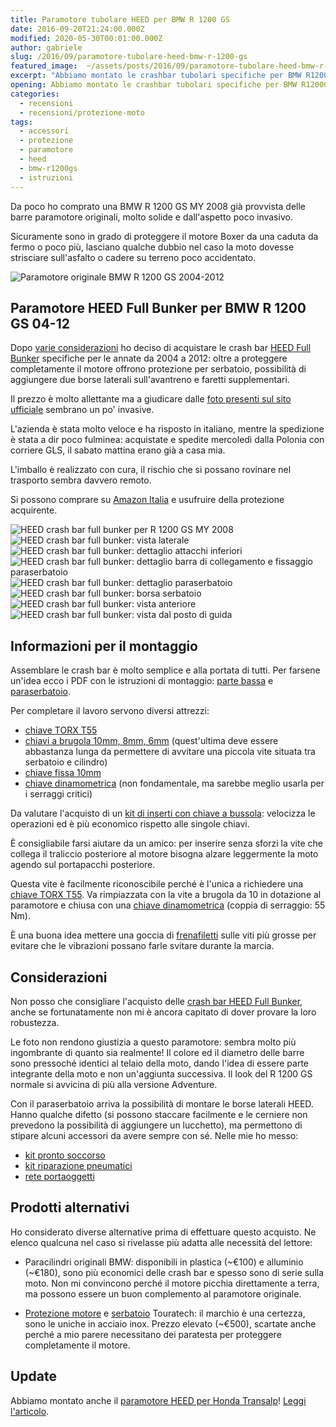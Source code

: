 ```yaml
---
title: Paramotore tubolare HEED per BMW R 1200 GS
date: 2016-09-20T21:24:00.000Z
modified: 2020-05-30T00:01:00.000Z
author: gabriele
slug: /2016/09/paramotore-tubolare-heed-bmw-r-1200-gs
featured_image:  ~/assets/posts/2016/09/paramotore-tubolare-heed-bmw-r-1200-gs/galleries/1/1.jpg
excerpt: "Abbiamo montato le crashbar tubolari specifiche per BMW R1200GS 04-12 prodotte da HEED, ecco le nostre foto e considerazioni su paramotore e paraserbatoio"
opening: Abbiamo montato le crashbar tubolari specifiche per BMW R1200GS 04-12 prodotte da HEED, ecco le nostre foto e considerazioni su paramotore e paraserbatoio.
categories:
  - recensioni
  - recensioni/protezione-moto
tags:
  - accessori
  - protezione
  - paramotore
  - heed
  - bmw-r1200gs
  - istruzioni
---
```


Da poco ho comprato una BMW R 1200 GS MY 2008 già provvista delle barre paramotore originali, molto solide e dall'aspetto poco invasivo.

Sicuramente sono in grado di proteggere il motore Boxer da una caduta da fermo o poco più, lasciano qualche dubbio nel caso la moto dovesse strisciare sull'asfalto o cadere su terreno poco accidentato.

![Paramotore originale BMW R 1200 GS 2004-2012](~/assets/posts/2016/09/paramotore-tubolare-heed-bmw-r-1200-gs/galleries/0/0.jpg "Il paramotore originale BMW R 1200 GS 2008-2009 protegge il motore da cadute da fermo, in caso di strisciate lascia un po' a desiderare")

## Paramotore HEED Full Bunker per BMW R 1200 GS 04-12

Dopo [varie considerazioni](https://amzn.to/3ay0cSt) ho deciso di acquistare le crash bar [HEED Full Bunker](https://amzn.to/2zNJDm1) specifiche per le annate da 2004 a 2012: oltre a proteggere completamente il motore offrono protezione per serbatoio, possibilità di aggiungere due borse laterali sull'avantreno e faretti supplementari.

Il prezzo è molto allettante ma a giudicare dalle [foto presenti sul sito ufficiale](http://www.heed.com.pl/index.php/en/gmole-heed-for-r-1200-gs-08-12-full-bunker-en) sembrano un po' invasive.

L'azienda è stata molto veloce e ha risposto in italiano, mentre la spedizione è stata a dir poco fulminea: acquistate e spedite mercoledì dalla Polonia con corriere GLS, il sabato mattina erano già a casa mia.

L'imballo è realizzato con cura, il rischio che si possano rovinare nel trasporto sembra davvero remoto.

Si possono comprare su [Amazon Italia](https://amzn.to/2zNJDm1) e usufruire della protezione acquirente.

![HEED crash bar full bunker per R 1200 GS MY 2008](~/assets/posts/2016/09/paramotore-tubolare-heed-bmw-r-1200-gs/galleries/1/0.jpg "HEED crash bar full bunker montate su BMW R 1200 GS MY 2008")
![HEED crash bar full bunker: vista laterale](~/assets/posts/2016/09/paramotore-tubolare-heed-bmw-r-1200-gs/galleries/1/1.jpg "Il paramotore lascia spazio per fare il tagliando senza smontare le barre")
![HEED crash bar full bunker: dettaglio attacchi inferiori](~/assets/posts/2016/09/paramotore-tubolare-heed-bmw-r-1200-gs/galleries/1/2.jpg "Il montaggio è piuttosto semplice, il paramotore protegge anche la sonda lambda situata sugli scarichi")
![HEED crash bar full bunker: dettaglio barra di collegamento e fissaggio paraserbatoio](~/assets/posts/2016/09/paramotore-tubolare-heed-bmw-r-1200-gs/galleries/1/3.jpg "Una staffa molto robusta collega i due lati del paramotore e le barre paraserbatoio")
![HEED crash bar full bunker: dettaglio paraserbatoio](~/assets/posts/2016/09/paramotore-tubolare-heed-bmw-r-1200-gs/galleries/1/4.jpg "Il paraserbatoio si appende sotto il becco tramite due U filettate")
![HEED crash bar full bunker: borsa serbatoio](~/assets/posts/2016/09/paramotore-tubolare-heed-bmw-r-1200-gs/galleries/1/5.jpg "Borse laterali montate sul paraserbatoio")
![HEED crash bar full bunker: vista anteriore](~/assets/posts/2016/09/paramotore-tubolare-heed-bmw-r-1200-gs/galleries/1/6.jpg "Le barre di protezione non allargano molto il profilo della moto e rimangono dentro la larghezza delle borse vario in modalità compatta")
![HEED crash bar full bunker: vista dal posto di guida](~/assets/posts/2016/09/paramotore-tubolare-heed-bmw-r-1200-gs/galleries/1/7.jpg "Dal posto di guida le barre hanno un bellissimo aspetto!")

## Informazioni per il montaggio

Assemblare le crash bar è molto semplice e alla portata di tutti. Per farsene un'idea ecco i PDF con le istruzioni di montaggio: [parte bassa](~/assets/posts/2016/09/paramotore-tubolare-heed-bmw-r-1200-gs/Inst_Mont_BMW_R_1200_GS_04-12_down_PL-EN.pdf) e [paraserbatoio](~/assets/posts/2016/09/paramotore-tubolare-heed-bmw-r-1200-gs/Inst_Mont_BMW_R_1200_GS_04-12_up_PL-EN.pdf).

Per completare il lavoro servono diversi attrezzi:

- [chiave TORX T55](https://amzn.to/2HyamFL)
- [chiavi a brugola 10mm, 8mm, 6mm](https://amzn.to/2TqhFke) (quest'ultima deve essere abbastanza lunga da permettere di avvitare una piccola vite situata tra serbatoio e cilindro)
- [chiave fissa 10mm](https://amzn.to/2WncsM1)
- [chiave dinamometrica](https://amzn.to/2U9mx1G) (non fondamentale, ma sarebbe meglio usarla per i serraggi critici)

Da valutare l'acquisto di un [kit di inserti con chiave a bussola](https://amzn.to/2Tm9BRu): velocizza le operazioni ed è più economico rispetto alle singole chiavi.

È consigliabile farsi aiutare da un amico: per inserire senza sforzi la vite che collega il traliccio posteriore al motore bisogna alzare leggermente la moto agendo sul portapacchi posteriore.

Questa vite è facilmente riconoscibile perché è l'unica a richiedere una [chiave TORX T55](https://amzn.to/2HyamFL). Va rimpiazzata con la vite a brugola da 10 in dotazione al paramotore e chiusa con una [chiave dinamometrica](https://amzn.to/3pEsChX) (coppia di serraggio: 55 Nm).

È una buona idea mettere una goccia di [frenafiletti](https://amzn.to/2ToQoyG) sulle viti più grosse per evitare che le vibrazioni possano farle svitare durante la marcia.

## Considerazioni

Non posso che consigliare l'acquisto delle [crash bar HEED Full Bunker](https://amzn.to/2zNJDm1), anche se fortunatamente non mi è ancora capitato di dover provare la loro robustezza.

Le foto non rendono giustizia a questo paramotore: sembra molto più ingombrante di quanto sia realmente! Il colore ed il diametro delle barre sono pressoché identici al telaio della moto, dando l'idea di essere parte integrante della moto e non un'aggiunta successiva. Il look del R 1200 GS normale si avvicina di più alla versione Adventure.

Con il paraserbatoio arriva la possibilità di montare le borse laterali HEED. Hanno qualche difetto (si possono staccare facilmente e le cerniere non prevedono la possibilità di aggiungere un lucchetto), ma permettono di stipare alcuni accessori da avere sempre con sé. Nelle mie ho messo:

- [kit pronto soccorso](https://amzn.to/2TVTfUH)
- [kit riparazione pneumatici](https://amzn.to/2HyaZz7)
- [rete portaoggetti](https://amzn.to/2WghvgY)

## Prodotti alternativi

Ho considerato diverse alternative prima di effettuare questo acquisto. Ne elenco qualcuna nel caso si rivelasse più adatta alle necessità del lettore:

- Paracilindri originali BMW: disponibili in plastica (~€100) e alluminio (~€180), sono più economici delle crash bar e spesso sono di serie sulla moto. Non mi convincono perché il motore picchia direttamente a terra, ma possono essere un buon complemento al paramotore originale.

- [Protezione motore](https://shop.touratech.it/barra-paracilindro-e-paramotore-acciaio-inox-per-bmw-r1200gs-fino-a-2012.html) e [serbatoio](https://shop.touratech.it/barra-anticaduta-per-carenatura-acciaio-inox-per-bmw-r1200gs-2008-2012.html) Touratech: il marchio è una certezza, sono le uniche in acciaio inox. Prezzo elevato (~€500), scartate anche perché a mio parere necessitano dei paratesta per proteggere completamente il motore.

## Update

Abbiamo montato anche il [paramotore HEED per Honda Transalp](http://ebay.us/2pniTA)! [Leggi l'articolo](/2018/02/paramotore-heed-honda-xl-700-transalp/).
